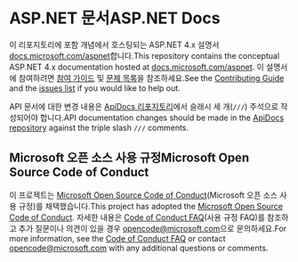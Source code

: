 # <a name="aspnet-docs"></a><span data-ttu-id="44c2b-101">ASP.NET 문서</span><span class="sxs-lookup"><span data-stu-id="44c2b-101">ASP.NET Docs</span></span>

<span data-ttu-id="44c2b-102">이 리포지토리에 포함 개념에서 호스팅되는 ASP.NET 4.x 설명서 [docs.microsoft.com/aspnet](https://docs.microsoft.com/aspnet)합니다.</span><span class="sxs-lookup"><span data-stu-id="44c2b-102">This repository contains the conceptual ASP.NET 4.x documentation hosted at [docs.microsoft.com/aspnet](https://docs.microsoft.com/aspnet).</span></span> <span data-ttu-id="44c2b-103">이 설명서에 참여하려면 [참여 가이드](CONTRIBUTING.md) 및 [문제 목록](https://github.com/aspnet/AspNetDocs/issues)을 참조하세요.</span><span class="sxs-lookup"><span data-stu-id="44c2b-103">See the [Contributing Guide](CONTRIBUTING.md) and the [issues list](https://github.com/aspnet/AspNetDocs/issues) if you would like to help out.</span></span>

<span data-ttu-id="44c2b-104">API 문서에 대한 변경 내용은 [ApiDocs 리포지토리](https://github.com/aspnet/ApiDocs)에서 슬래시 세 개(`///`) 주석으로 작성되어야 합니다.</span><span class="sxs-lookup"><span data-stu-id="44c2b-104">API documentation changes should be made in the [ApiDocs repository](https://github.com/aspnet/ApiDocs) against the triple slash `///` comments.</span></span>

## <a name="microsoft-open-source-code-of-conduct"></a><span data-ttu-id="44c2b-105">Microsoft 오픈 소스 사용 규정</span><span class="sxs-lookup"><span data-stu-id="44c2b-105">Microsoft Open Source Code of Conduct</span></span>

<span data-ttu-id="44c2b-106">이 프로젝트는 [Microsoft Open Source Code of Conduct](https://opensource.microsoft.com/codeofconduct/)(Microsoft 오픈 소스 사용 규정)를 채택했습니다.</span><span class="sxs-lookup"><span data-stu-id="44c2b-106">This project has adopted the [Microsoft Open Source Code of Conduct](https://opensource.microsoft.com/codeofconduct/).</span></span>
<span data-ttu-id="44c2b-107">자세한 내용은 [Code of Conduct FAQ](https://opensource.microsoft.com/codeofconduct/faq/)(사용 규정 FAQ)를 참조하고 추가 질문이나 의견이 있을 경우 [opencode@microsoft.com](mailto:opencode@microsoft.com)으로 문의하세요.</span><span class="sxs-lookup"><span data-stu-id="44c2b-107">For more information, see the [Code of Conduct FAQ](https://opensource.microsoft.com/codeofconduct/faq/) or contact [opencode@microsoft.com](mailto:opencode@microsoft.com) with any additional questions or comments.</span></span>
